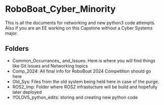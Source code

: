 # RoboBoat_Cyber_Minority

This is all the documents for networking and new python3 code attempts. Also if you are an EE working on this Capstone without a Cyber Systems major.

## Folders

- Common_Occurrances_ and_Issues: Here is where you will find things like Git issues and Networking topics
- Comp_2024: All final info for RoboBoat 2024 Competition should go here
- Old_Sys: Files from the old system being held here in case of the purge. 
- ROS2_Imp: Folder where ROS2 infrastucture will be build and hopefully later deployed
- YOLOV5_python_edits: storing and creating new python code

